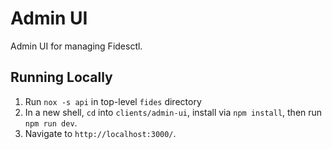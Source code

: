 # Admin UI

Admin UI for managing Fidesctl.

## Running Locally

1. Run `nox -s api` in top-level `fides` directory
2. In a new shell, `cd` into `clients/admin-ui`, install via `npm install`, then run `npm run dev`.
3. Navigate to `http://localhost:3000/`.

